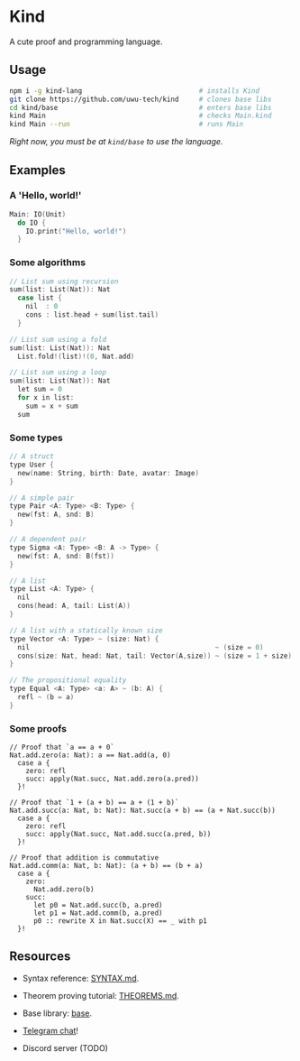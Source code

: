 # Kind

A cute proof and programming language.

Usage
-----

```bash
npm i -g kind-lang                             # installs Kind
git clone https://github.com/uwu-tech/kind     # clones base libs
cd kind/base                                   # enters base libs
kind Main                                      # checks Main.kind
kind Main --run                                # runs Main
```

*Right now, you must be at `kind/base` to use the language.*

Examples
--------

### A 'Hello, world!'

```c
Main: IO(Unit)
  do IO {
    IO.print("Hello, world!")
  }
```

### Some algorithms

```c
// List sum using recursion
sum(list: List(Nat)): Nat
  case list {
    nil  : 0
    cons : list.head + sum(list.tail)
  }

// List sum using a fold
sum(list: List(Nat)): Nat
  List.fold!(list)!(0, Nat.add)

// List sum using a loop
sum(list: List(Nat)): Nat
  let sum = 0
  for x in list:
    sum = x + sum
  sum
```

### Some types

```c
// A struct
type User {
  new(name: String, birth: Date, avatar: Image)
}

// A simple pair
type Pair <A: Type> <B: Type> {
  new(fst: A, snd: B)
}

// A dependent pair
type Sigma <A: Type> <B: A -> Type> {
  new(fst: A, snd: B(fst))
}

// A list
type List <A: Type> {
  nil
  cons(head: A, tail: List(A))
}

// A list with a statically known size
type Vector <A: Type> ~ (size: Nat) {
  nil                                              ~ (size = 0) 
  cons(size: Nat, head: Nat, tail: Vector(A,size)) ~ (size = 1 + size)
}

// The propositional equality
type Equal <A: Type> <a: A> ~ (b: A) {
  refl ~ (b = a)
}
```

### Some proofs

```
// Proof that `a == a + 0`
Nat.add.zero(a: Nat): a == Nat.add(a, 0)
  case a {
    zero: refl
    succ: apply(Nat.succ, Nat.add.zero(a.pred))
  }!

// Proof that `1 + (a + b) == a + (1 + b)`
Nat.add.succ(a: Nat, b: Nat): Nat.succ(a + b) == (a + Nat.succ(b))
  case a {
    zero: refl
    succ: apply(Nat.succ, Nat.add.succ(a.pred, b))
  }!

// Proof that addition is commutative
Nat.add.comm(a: Nat, b: Nat): (a + b) == (b + a)
  case a {
    zero:
      Nat.add.zero(b)
    succ: 
      let p0 = Nat.add.succ(b, a.pred)
      let p1 = Nat.add.comm(b, a.pred)
      p0 :: rewrite X in Nat.succ(X) == _ with p1
  }!
```

Resources
---------

- Syntax reference: [SYNTAX.md](SYNTAX.md).

- Theorem proving tutorial: [THEOREMS.md](THEOREMS.md).

- Base library: [base](https://github.com/uwu-tech/Kind/tree/master/base).

- [Telegram chat](https://t.me/formality_lang)! 

- Discord server (TODO)

[trusted core]: https://github.com/moonad/FormCoreJS

[FormCore-to-Haskell]: https://github.com/moonad/FormCoreJS/blob/master/FmcToHs.js

[kind.js]: https://github.com/uwu-tech/Kind/blob/master/bin/js/base/kind.js

[Agda]: https://github.com/agda/agda

[Idris]: https://github.com/idris-lang/Idris-dev

[Coq]: https://github.com/coq/coq

[Lean]: https://github.com/leanprover/lean

[Absal]: https://medium.com/@maiavictor/solving-the-mystery-behind-abstract-algorithms-magical-optimizations-144225164b07

[JavaScript compiler]:https://github.com/moonad/FormCoreJS/blob/master/FmcToJs.js

